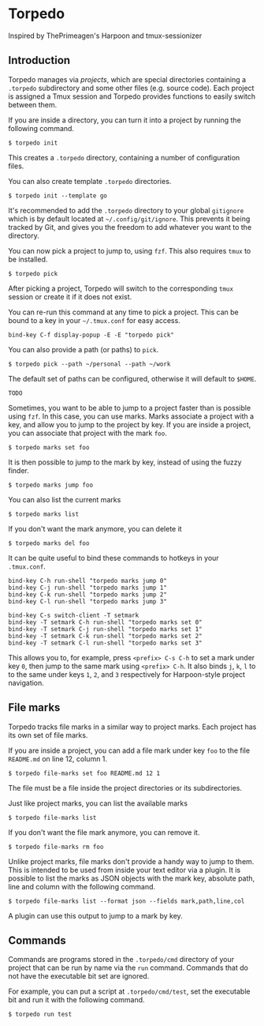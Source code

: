 # Torpedo
Inspired by ThePrimeagen's Harpoon and tmux-sessionizer

## Introduction
Torpedo manages via *projects*, which are special directories containing a
`.torpedo` subdirectory and some other files (e.g. source code).
Each project is assigned a Tmux session and Torpedo provides functions to
easily switch between them.

If you are inside a directory, you can turn it into a project by running the
following command.

    $ torpedo init

This creates a `.torpedo` directory, containing a number of configuration
files.

You can also create template `.torpedo` directories.

    $ torpedo init --template go

It's recommended to add the `.torpedo` directory to your global `gitignore`
which is by default located at `~/.config/git/ignore`.
This prevents it being tracked by Git, and gives you the freedom to add
whatever you want to the directory.

You can now pick a project to jump to, using `fzf`. This also requires `tmux`
to be installed.

    $ torpedo pick

After picking a project, Torpedo will switch to the corresponding `tmux`
session or create it if it does not exist.

You can re-run this command at any time to pick a project. This can be
bound to a key in your `~/.tmux.conf` for easy access.

    bind-key C-f display-popup -E -E "torpedo pick"

You can also provide a path (or paths) to `pick`.

    $ torpedo pick --path ~/personal --path ~/work

The default set of paths can be configured, otherwise it will default to
`$HOME`.

    TODO

Sometimes, you want to be able to jump to a project faster than is possible
using `fzf`. In this case, you can use marks.
Marks associate a project with a key, and allow you to jump to the project by
key.
If you are inside a project, you can associate that project with the mark `foo`.

    $ torpedo marks set foo

It is then possible to jump to the mark by key, instead of using the fuzzy finder.

    $ torpedo marks jump foo

You can also list the current marks

    $ torpedo marks list

If you don't want the mark anymore, you can delete it

    $ torpedo marks del foo

It can be quite useful to bind these commands to hotkeys in your `.tmux.conf`.

    bind-key C-h run-shell "torpedo marks jump 0"
    bind-key C-j run-shell "torpedo marks jump 1"
    bind-key C-k run-shell "torpedo marks jump 2"
    bind-key C-l run-shell "torpedo marks jump 3"

    bind-key C-s switch-client -T setmark
    bind-key -T setmark C-h run-shell "torpedo marks set 0"
    bind-key -T setmark C-j run-shell "torpedo marks set 1"
    bind-key -T setmark C-k run-shell "torpedo marks set 2"
    bind-key -T setmark C-l run-shell "torpedo marks set 3"

This allows you to, for example, press `<prefix> C-s C-h` to set a mark under
key `0`, then jump to the same mark using `<prefix> C-h`.
It also binds `j`, `k`, `l` to to the same under keys `1`, `2`, and `3`
respectively for Harpoon-style project navigation.

## File marks
Torpedo tracks file marks in a similar way to project marks.
Each project has its own set of file marks.

If you are inside a project, you can add a file mark under key `foo` to the
file `README.md` on line 12, column 1.

    $ torpedo file-marks set foo README.md 12 1

The file must be a file inside the project directories or its subdirectories.

Just like project marks, you can list the available marks

    $ torpedo file-marks list

If you don't want the file mark anymore, you can remove it.

    $ torpedo file-marks rm foo

Unlike project marks, file marks don't provide a handy way to jump to them.
This is intended to be used from inside your text editor via a plugin.
It is possible to list the marks as JSON objects with the mark key, absolute
path, line and column with the following command.

    $ torpedo file-marks list --format json --fields mark,path,line,col

A plugin can use this output to jump to a mark by key.

## Commands
Commands are programs stored in the `.torpedo/cmd` directory of your project
that can be run by name via the `run` command. Commands that do not have the
executable bit set are ignored.

For example, you can put a script at `.torpedo/cmd/test`, set the executable
bit and run it with the following command.

    $ torpedo run test
